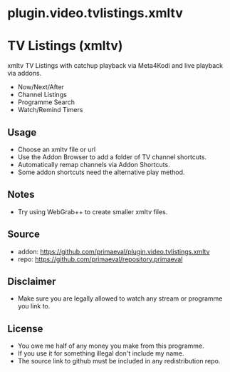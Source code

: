 # plugin.video.tvlistings.xmltv

# TV Listings (xmltv)

xmltv TV Listings with catchup playback via Meta4Kodi and live playback via addons.

* Now/Next/After
* Channel Listings
* Programme Search
* Watch/Remind Timers

## Usage
* Choose an xmltv file or url
* Use the Addon Browser to add a folder of TV channel shortcuts.
* Automatically remap channels via Addon Shortcuts.
* Some addon shortcuts need the alternative play method.

## Notes
* Try using WebGrab++ to create smaller xmltv files.

## Source
* addon: https://github.com/primaeval/plugin.video.tvlistings.xmltv
* repo: https://github.com/primaeval/repository.primaeval

## Disclaimer
* Make sure you are legally allowed to watch any stream or programme you link to.

## License
* You owe me half of any money you make from this programme.
* If you use it for something illegal don't include my name.
* The source link to github must be included in any redistribution repo.
